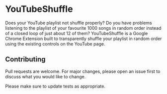 # YouTubeShuffle

Does your YouTube playlist not shuffle properly? Do you have problems listening to the playlist of your favourite 1000 songs in random order instead of a closed loop of just about 12 of them? 
YouTubeShuffle is a Google Chrome Extension built to transparently shuffle your playlist in random order using the existing controls on the YouTube page.

## Contributing

Pull requests are welcome. For major changes, please open an issue first
to discuss what you would like to change.

Please make sure to update tests as appropriate.
